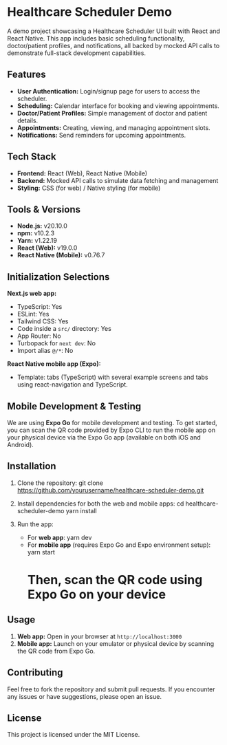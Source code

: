 # Healthcare Scheduler Demo

A demo project showcasing a Healthcare Scheduler UI built with React and React Native. This app includes basic scheduling functionality, doctor/patient profiles, and notifications, all backed by mocked API calls to demonstrate full-stack development capabilities.

## Features

- **User Authentication:** Login/signup page for users to access the scheduler.
- **Scheduling:** Calendar interface for booking and viewing appointments.
- **Doctor/Patient Profiles:** Simple management of doctor and patient details.
- **Appointments:** Creating, viewing, and managing appointment slots.
- **Notifications:** Send reminders for upcoming appointments.

## Tech Stack

- **Frontend:** React (Web), React Native (Mobile)
- **Backend:** Mocked API calls to simulate data fetching and management
- **Styling:** CSS (for web) / Native styling (for mobile)
  
## Tools & Versions

- **Node.js:** v20.10.0
- **npm:** v10.2.3
- **Yarn:** v1.22.19
- **React (Web):** v19.0.0
- **React Native (Mobile):** v0.76.7

## Initialization Selections

**Next.js web app:**
- TypeScript: Yes
- ESLint: Yes
- Tailwind CSS: Yes
- Code inside a `src/` directory: Yes
- App Router: No
- Turbopack for `next dev`: No
- Import alias `@/*`: No

**React Native mobile app (Expo):**
- Template: tabs (TypeScript) with several example screens and tabs using react-navigation and TypeScript.

## Mobile Development & Testing

We are using **Expo Go** for mobile development and testing. To get started, you can scan the QR code provided by Expo CLI to run the mobile app on your physical device via the Expo Go app (available on both iOS and Android).

## Installation

1. Clone the repository:
   git clone https://github.com/yourusername/healthcare-scheduler-demo.git

2. Install dependencies for both the web and mobile apps:
   cd healthcare-scheduler-demo
   yarn install

3. Run the app:

   - For **web app**:
     yarn dev
   - For **mobile app** (requires Expo Go and Expo environment setup):
     yarn start
     # Then, scan the QR code using Expo Go on your device

## Usage

1. **Web app:** Open in your browser at `http://localhost:3000`
2. **Mobile app:** Launch on your emulator or physical device by scanning the QR code from Expo Go.

## Contributing

Feel free to fork the repository and submit pull requests. If you encounter any issues or have suggestions, please open an issue.

## License

This project is licensed under the MIT License.